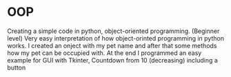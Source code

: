 # OOP
Creating a simple code in python, object-oriented programming. (Beginner level)
Very easy interpretation of how object-orinted programming in python works. 
I created an onject with my pet name and after that some methods how my pet can be occupied with.
At the end I programmed an easy example for GUI with Tkinter, Countdown from 10 (decreasing) including a button
